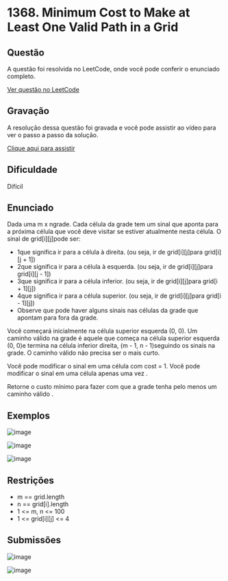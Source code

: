 # 1368. Minimum Cost to Make at Least One Valid Path in a Grid

## Questão

A questão foi resolvida no LeetCode, onde você pode conferir o enunciado completo.

[Ver questão no LeetCode](https://leetcode.com/problems/minimum-cost-to-make-at-least-one-valid-path-in-a-grid/description/?envType=problem-list-v2&envId=graph)  

## Gravação

A resolução dessa questão foi gravada e você pode assistir ao vídeo para ver o passo a passo da solução.

[Clique aqui para assistir](https://youtu.be/qTtbf-izkak)

## Dificuldade

Difícil

## Enunciado

Dada uma m x ngrade. Cada célula da grade tem um sinal que aponta para a próxima célula que você deve visitar se estiver atualmente nesta célula. O sinal de grid[i][j]pode ser:

- 1que significa ir para a célula à direita. (ou seja, ir de grid[i][j]para grid[i][j + 1])
- 2que significa ir para a célula à esquerda. (ou seja, ir de grid[i][j]para grid[i][j - 1])
- 3que significa ir para a célula inferior. (ou seja, ir de grid[i][j]para grid[i + 1][j])
- 4que significa ir para a célula superior. (ou seja, ir de grid[i][j]para grid[i - 1][j])
- Observe que pode haver alguns sinais nas células da grade que apontam para fora da grade.

Você começará inicialmente na célula superior esquerda (0, 0). Um caminho válido na grade é aquele que começa na célula superior esquerda (0, 0)e termina na célula inferior direita, (m - 1, n - 1)seguindo os sinais na grade. O caminho válido não precisa ser o mais curto.

Você pode modificar o sinal em uma célula com cost = 1. Você pode modificar o sinal em uma célula apenas uma vez .

Retorne o custo mínimo para fazer com que a grade tenha pelo menos um caminho válido .

## Exemplos

![image](https://github.com/user-attachments/assets/5af60f6e-3c35-400b-b211-7bbc408a6daf)

![image](https://github.com/user-attachments/assets/3c885060-cd32-456f-a338-71d7d7092d67)

![image](https://github.com/user-attachments/assets/a99ca5eb-98b3-4cb3-bcb5-d554cc6a7602)


## Restrições

- m == grid.length
- n == grid[i].length
- 1 <= m, n <= 100
- 1 <= grid[i][j] <= 4

## Submissões

![image](https://github.com/user-attachments/assets/4d3f5346-1c02-4dda-aa14-2ca744a9ef57)

![image](https://github.com/user-attachments/assets/800faa73-a6d5-4943-9682-8a129f1e4cdf)
